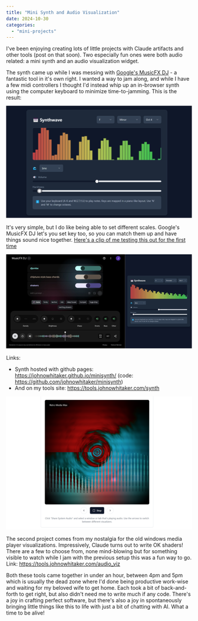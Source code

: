 ```yaml
---
title: "Mini Synth and Audio Visualization"
date: 2024-10-30
categories: 
  - "mini-projects"
---
```


I've been enjoying creating lots of little projects with Claude artifacts and other tools (post on that soon). Two especially fun ones were both audio related: a mini synth and an audio visualization widget. 

The synth came up while I was messing with [Google's MusicFX DJ](https://aitestkitchen.withgoogle.com/tools/music-fx-dj) - a fantastic tool in it's own right.
I wanted a way to jam along, and while I have a few midi controllers I thought I'd instead whip up an in-browser synth using the computer keyboard to minimize time-to-jamming. This is the result:

![synth](images/synth.png)

It's very simple, but I do like being able to set different scales. Google's MusicFX DJ let's you set key too, so you can match them up and have things sound nice together. [Here's a clip of me testing this out for the first time](https://x.com/johnowhitaker/status/1849263436209016995)

![Noodling with the synth and Google's MusicFX DJ](images/synth+musicfx.png)

Links:

- Synth hosted with github pages: https://johnowhitaker.github.io/minisynth/ (code: https://github.com/johnowhitaker/minisynth)
- And on my tools site: https://tools.johnowhitaker.com/synth

![audio viz](images/audio_viz.png)

The second project comes from my nostalgia for the old windows media player visualizations. Impressively, Claude turns out to write OK shaders! There are a few to choose from, none mind-blowing but for something visible to watch while I jam with the previous setup this was a fun way to go. Link: https://tools.johnowhitaker.com/audio_viz

Both these tools came together in under an hour, between 4pm and 5pm which is usually the dead zone where I'd done being productive work-wise and waiting for my beloved wife to get home. Each took a bit of back-and-forth to get right, but also didn't need me to write much if any code. There's a joy in crafting perfect software, but there's also a joy in spontaneously bringing little things like this to life with just a bit of chatting with AI. What a time to be alive!